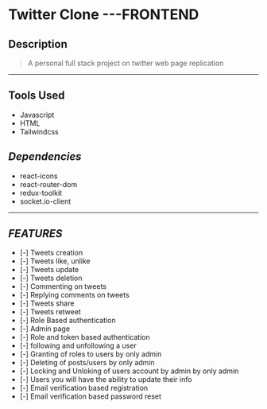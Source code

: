 # Twitter Clone ---FRONTEND
## Description
> A personal full stack project on twitter web page replication
___
## **Tools Used**
* Javascript
* HTML
* Tailwindcss

## _Dependencies_
* react-icons
* react-router-dom
* redux-toolkit
* socket.io-client

***
## _FEATURES_
* [-] Tweets creation
* [-] Tweets like, unlike
* [-] Tweets update
* [-] Tweets deletion
* [-] Commenting on tweets
* [-] Replying comments on tweets
* [-] Tweets share
* [-] Tweets retweet
* [-] Role Based authentication
* [-] Admin page
* [-] Role and token based authentication
* [-] following and unfollowing a user
* [-] Granting of roles to users by only admin
* [-] Deleting of posts/users by only admin
* [-] Locking and Unloking of users account by admin by only admin
* [-] Users you will have the ability to update their info
* [-] Email verification based registration
* [-] Email verification based password reset


